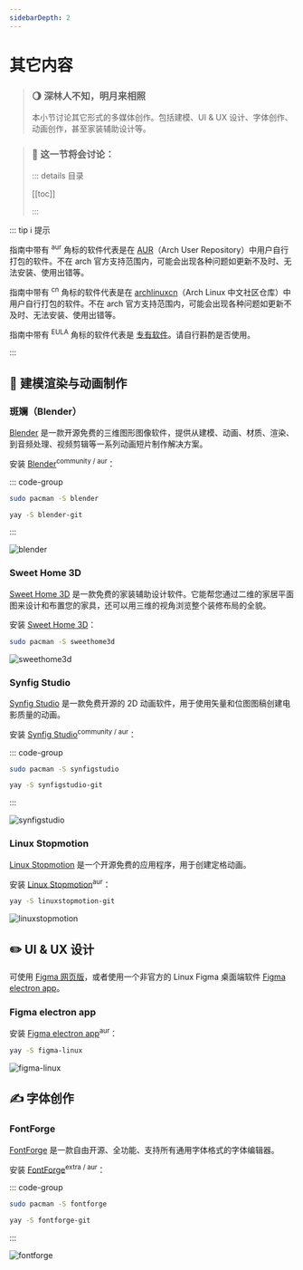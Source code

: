 ```yaml
---
sidebarDepth: 2
---
```


# 其它内容

> ### 🌖 深林人不知，明月来相照
>
> 本小节讨论其它形式的多媒体创作。包括建模、UI & UX 设计、字体创作、动画创作，甚至家装辅助设计等。

> ### 🔖 这一节将会讨论：
>
> ::: details 目录
>
> [[toc]]
>
> :::

::: tip ℹ️ 提示

指南中带有 <sup>aur</sup> 角标的软件代表是在 [AUR](https://aur.archlinux.org/)（Arch User Repository）中用户自行打包的软件。不在 arch 官方支持范围内，可能会出现各种问题如更新不及时、无法安装、使用出错等。

指南中带有 <sup>cn</sup> 角标的软件代表是在 [archlinuxcn](https://www.archlinuxcn.org/archlinux-cn-repo-and-mirror/)（Arch Linux 中文社区仓库）中用户自行打包的软件。不在 arch 官方支持范围内，可能会出现各种问题如更新不及时、无法安装、使用出错等。

指南中带有 <sup>EULA</sup> 角标的软件代表是 [专有软件](https://www.gnu.org/proprietary/proprietary.html)。请自行斟酌是否使用。

:::

## 🗿 建模渲染与动画制作

### 斑斓（Blender）

[Blender](https://www.blender.org/) 是一款开源免费的三维图形图像软件，提供从建模、动画、材质、渲染、到音频处理、视频剪辑等一系列动画短片制作解决方案。

安装 [Blender](https://archlinux.org/packages/community/x86_64/blender/)<sup>community / aur</sup>：

::: code-group

```sh [extra]
sudo pacman -S blender
```

```sh [aur (git)]
yay -S blender-git
```

:::

![blender](../../assets/app/exclusive/media/blender.png)

### Sweet Home 3D

[Sweet Home 3D](http://www.sweethome3d.com/zh-cn/) 是一款免费的家装辅助设计软件。它能帮您通过二维的家居平面图来设计和布置您的家具，还可以用三维的视角浏览整个装修布局的全貌。

安装 [Sweet Home 3D](https://archlinux.org/packages/community/x86_64/sweethome3d/)：

```sh
sudo pacman -S sweethome3d
```

![sweethome3d](../../assets/app/exclusive/media/sweethome3d.png)

### Synfig Studio

[Synfig Studio](https://www.synfig.org/) 是一款免费开源的 2D 动画软件，用于使用矢量和位图图稿创建电影质量的动画。

安装 [Synfig Studio](https://archlinux.org/packages/community/x86_64/synfigstudio/)<sup>community / aur</sup>：

::: code-group

```sh [extra]
sudo pacman -S synfigstudio
```

```sh [aur (git)]
yay -S synfigstudio-git
```

:::

![synfigstudio](../../assets/app/exclusive/media/synfigstudio.png)

### Linux Stopmotion

[Linux Stopmotion](http://linuxstopmotion.org/) 是一个开源免费的应用程序，用于创建定格动画。

安装 [Linux Stopmotion](https://aur.archlinux.org/packages/linuxstopmotion-git/)<sup>aur</sup>：

```sh
yay -S linuxstopmotion-git
```

![linuxstopmotion](../../assets/app/exclusive/media/linuxstopmotion.png)

## ✏️ UI & UX 设计

可使用 [Figma 网页版](https://www.figma.com/)，或者使用一个非官方的 Linux Figma 桌面端软件 [Figma electron app](https://github.com/Figma-Linux/figma-linux)。

### Figma electron app

安装 [Figma electron app](https://aur.archlinux.org/packages/figma-linux/)<sup>aur</sup>：

```sh
yay -S figma-linux
```

![figma-linux](../../assets/app/exclusive/media/figma-linux.png)

## ✍️ 字体创作

### FontForge

[FontForge](https://fontforge.org/en-US/) 是一款自由开源、全功能、支持所有通用字体格式的字体编辑器。

安装 [FontForge](https://archlinux.org/packages/extra/x86_64/fontforge/)<sup>extra / aur</sup>：

::: code-group

```sh [extra]
sudo pacman -S fontforge
```

```sh [aur (git)]
yay -S fontforge-git
```

:::

![fontforge](../../assets/app/exclusive/media/fontforge.png)
